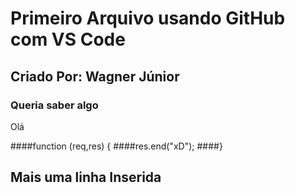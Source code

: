 
# Primeiro Arquivo usando GitHub com VS Code

## Criado Por: Wagner Júnior

### Queria saber algo

Olá

####function (req,res) {
    ####res.end("xD");
####}

## Mais uma linha Inserida
